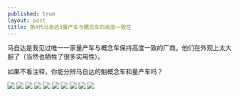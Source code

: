 ```yaml
---
published: true
layout: post
title: 第4代马自达3量产车与概念车的高度一致性
---
```

马自达是我见过唯一一家量产车与概念车保持高度一致的厂商。他们在外观上太大胆了（当然也牺牲了很多实用性）。

如果不看注释，你能分辨马自达的魁概念车和量产车吗？

![](https://res.cloudinary.com/goooooouwa/image/upload/v1543917197/IMG_3132.jpg)
![](https://res.cloudinary.com/goooooouwa/image/upload/v1543917204/IMG_3135.jpg)
![](https://res.cloudinary.com/goooooouwa/image/upload/v1543917207/IMG_3116.jpg)
![](/https://res.cloudinary.com/goooooouwa/image/upload/v1543917212/IMG_3143.jpg)
![](https://res.cloudinary.com/goooooouwa/image/upload/v1543917215/IMG_3129.jpg)
![](https://res.cloudinary.com/goooooouwa/image/upload/v1543917219/IMG_3119.jpg)
![](https://res.cloudinary.com/goooooouwa/image/upload/v1543917220/IMG_3147.jpg)
![](https://res.cloudinary.com/goooooouwa/image/upload/v1543917222/IMG_3142.jpg)
![](https://res.cloudinary.com/goooooouwa/image/upload/v1543917225/IMG_3145.jpg)
![](https://res.cloudinary.com/goooooouwa/image/upload/v1543917227/IMG_3120.jpg)
